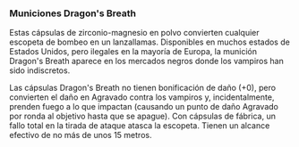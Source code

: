 ### Municiones Dragon's Breath

Estas cápsulas de zirconio-magnesio en polvo convierten cualquier escopeta de bombeo en un lanzallamas. Disponibles en muchos estados de Estados Unidos, pero ilegales en la mayoría de Europa, la munición Dragon's Breath aparece en los mercados negros donde los vampiros han sido indiscretos.

Las cápsulas Dragon's Breath no tienen bonificación de daño (+0), pero convierten el daño en Agravado contra los vampiros y, incidentalmente, prenden fuego a lo que impactan (causando un punto de daño Agravado por ronda al objetivo hasta que se apague). Con cápsulas de fábrica, un fallo total en la tirada de ataque atasca la escopeta. Tienen un alcance efectivo de no más de unos 15 metros.